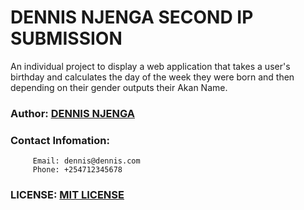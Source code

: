 # DENNIS NJENGA SECOND IP SUBMISSION
An individual project to display a web application that takes a user's birthday and calculates the day of the week they were born and then depending on their gender outputs their Akan Name.
### Author: [DENNIS NJENGA](https://github.com/deepeters)
### Contact Infomation:
         Email: dennis@dennis.com
         Phone: +254712345678
### LICENSE: [MIT LICENSE](https://raw.githubusercontent.com/deepeters/second-ip/master/LICENSE)
